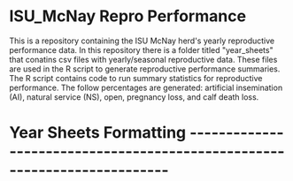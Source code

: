# ISU_McNay Repro Performance 

This is a repository containing the ISU McNay herd's yearly reproductive performance data. In this repository there is a folder titled "year_sheets" that conatins csv files with yearly/seasonal reproductive data. These files are used in the R script to generate reproductive performance summaries. The R script contains code to run summary statistics for reproductive performance. The follow percentages are generated: artificial insemination (AI), natural service (NS), open, pregnancy loss, and calf death loss. 


# Year Sheets Formatting -------------------------------------------------------------------------



